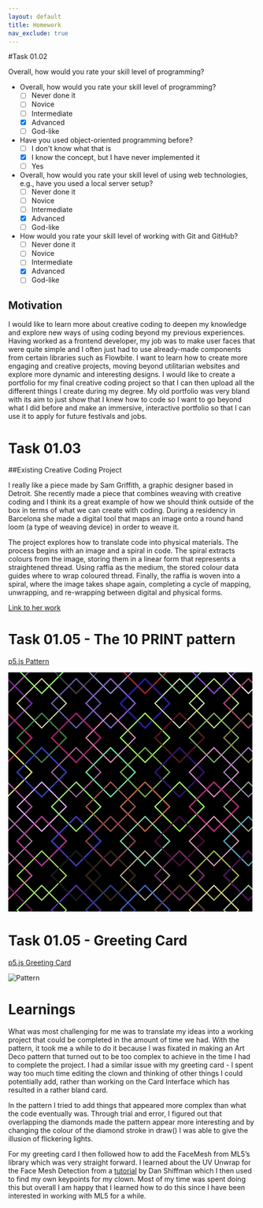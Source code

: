 ```yaml
---
layout: default
title: Homework
nav_exclude: true
---
```


#Task 01.02

Overall, how would you rate your skill level of programming?
* Overall, how would you rate your skill level of programming?
    * [ ] Never done it
    * [ ] Novice
    * [ ] Intermediate
    * [x] Advanced
    * [ ] God-like
* Have you used object-oriented programming before?
    * [ ] I don't know what that is
    * [x] I know the concept, but I have never implemented it
    * [ ] Yes
* Overall, how would you rate your skill level of using web technologies, e.g., have you used a local server setup?
    * [ ] Never done it
    * [ ] Novice
    * [ ] Intermediate
    * [x] Advanced
    * [ ] God-like
* How would you rate your skill level of working with Git and GitHub?
    * [ ] Never done it
    * [ ] Novice
    * [ ] Intermediate
    * [x] Advanced
    * [ ] God-like

## Motivation

I would like to learn more about creative coding to deepen my knowledge and explore new ways of using coding beyond my previous experiences. Having worked as a frontend developer, my job was to make user faces that were quite simple and I often just had to use already-made components from certain libraries such as Flowbite. I want to learn how to create more engaging and creative projects, moving beyond utilitarian websites and explore more dynamic and interesting designs. I would like to create a portfolio for my final creative coding project so that I can then upload all the different things I create during my degree. My old portfolio was very bland with its aim to just show that I knew how to code so I want to go beyond what I did before and make an immersive, interactive portfolio so that I can use it to apply for future festivals and jobs.

# Task 01.03

##Existing Creative Coding Project

I really like a piece made by Sam Griffith, a graphic designer based in Detroit. She recently made a piece that combines weaving with creative coding and I think its a great example of how we should think outside of the box in terms of what we can create with coding. During a residency in Barcelona she made a digital tool that maps an image onto a round hand loom (a type of weaving device) in order to weave it. 

The project explores how to translate code into physical materials. The process begins with an image and a spiral in code. The spiral extracts colours from the image, storing them in a linear form that represents a straightened thread. Using raffia as the medium, the stored colour data guides where to wrap coloured thread. Finally, the raffia is woven into a spiral, where the image takes shape again, completing a cycle of mapping, unwrapping, and re-wrapping between digital and physical forms.

[Link to her work](https://timrodenbroeker.de/sam-griffith/)

# Task 01.05 - The 10 PRINT pattern

[p5.js Pattern](https://editor.p5js.org/imoleadrews/sketches/Qwy5uF4z8)


![Pattern](./assets/imogen_pattern.gif)


# Task 01.05 - Greeting Card

[p5.js Greeting Card](https://editor.p5js.org/imoleadrews/sketches/PujEZTfH6)


![Pattern](./assets/imogen_card.gif)


# Learnings

What was most challenging for me was to translate my ideas into a working project that could be completed in the amount of time we had. With the pattern, it took me a while to do it because I was fixated in making an Art Deco pattern that turned out to be too complex to achieve in the time I had to complete the project. I had a similar issue with my greeting card - I spent way too much time editing the clown and thinking of other things I could potentially add, rather than working on the Card Interface which has resulted in a rather bland card. 

In the pattern I tried to add things that appeared more complex than what the code eventually was. Through trial and error, I figured out that overlapping the diamonds made the pattern appear more interesting and by changing the colour of the diamond stroke in draw() I was able to give the illusion of flickering lights. 

For my greeting card I then followed how to add the FaceMesh from ML5’s library which was very straight forward. I learned about the UV Unwrap for the Face Mesh Detection from a [tutorial](https://www.youtube.com/watch?v=R5UZsIwPbJA&t=575s) by Dan Shiffman which I then used to find my own keypoints for my clown. Most of my time was spent doing this but overall I am happy that I learned how to do this since I have been interested in working with ML5 for a while.
